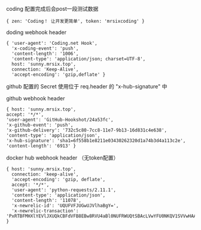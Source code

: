 coding 配置完成后会post一段测试数据

```
{ zen: 'Coding！ 让开发更简单', token: 'mrsixcoding' }
```

doding webhook header

```
{ 'user-agent': 'Coding.net Hook',
  'x-coding-event': 'push',
  'content-length': '1006',
  'content-type': 'application/json; charset=UTF-8',
  host: 'sunny.mrsix.top',
  connection: 'Keep-Alive',
  'accept-encoding': 'gzip,deflate' }
```
github 配置的 Secret 使用位于 req.header 的 "x-hub-signature" 中

github webhook header

```
{ host: 'sunny.mrsix.top',
accept: '*/*',
'user-agent': 'GitHub-Hookshot/24a53fc',
'x-github-event': 'push',
'x-github-delivery': '732c5c80-7cc8-11e7-9b13-16d831c4e638',
'content-type': 'application/json',
'x-hub-signature': 'sha1=6f558b1e8211e03430262320d1a74b3d4a113c2e',
'content-length': '6913' }
```

docker hub webhook header （无token配置）

```
{ host: 'sunny.mrsix.top',
  connection: 'keep-alive',
  'accept-encoding': 'gzip, deflate',
  accept: '*/*',
  'user-agent': 'python-requests/2.11.1',
  'content-type': 'application/json',
  'content-length': '11078',
  'x-newrelic-id': 'UQUFVFJUGwUJVlhaBgY=',
  'x-newrelic-transaction': 'PxRTBFMHXlYEVlJXUQkCBFdVFB8EBw8RVU4aBl0NUFRWUQtSBAcLVwYFU0NKQV1SVVwHAAECFTs=' }
```
